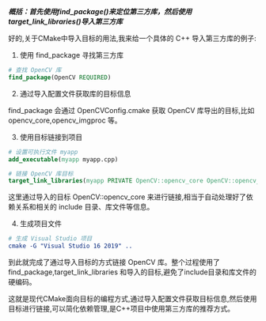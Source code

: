 
***概括：首先使用find_package()来定位第三方库，然后使用target_link_libraries()导入第三方库***

好的,关于CMake中导入目标的用法,我来给一个具体的 C++ 导入第三方库的例子:

1. 使用 find_package 寻找第三方库

```cmake
# 查找 OpenCV 库
find_package(OpenCV REQUIRED)
```

2. 通过导入配置文件获取库的目标信息

find_package 会通过 OpenCVConfig.cmake 获取 OpenCV 库导出的目标,比如 opencv_core,opencv_imgproc 等。

3. 使用目标链接到项目

```cmake
# 设置可执行文件 myapp
add_executable(myapp myapp.cpp) 

# 链接 OpenCV 库目标
target_link_libraries(myapp PRIVATE OpenCV::opencv_core OpenCV::opencv_imgproc)
```

这里通过导入的目标 OpenCV::opencv_core 来进行链接,相当于自动处理好了依赖关系和相关的 include 目录、库文件等信息。

4. 生成项目文件

```cmake
# 生成 Visual Studio 项目
cmake -G "Visual Studio 16 2019" ..
```

到此就完成了通过导入目标的方式链接 OpenCV 库。整个过程使用了 find_package,target_link_libraries 和导入的目标,避免了include目录和库文件的硬编码。

这就是现代CMake面向目标的编程方式,通过导入配置文件获取目标信息,然后使用目标进行链接,可以简化依赖管理,是C++项目中使用第三方库的推荐方式。